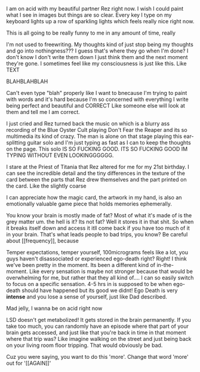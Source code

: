 I am on acid with my beautiful partner Rez right now. I wish I could paint what I see in images but things are so clear. Every key I type on my keyboard lights up a row of sparkling lights which feels really nice right now. 

This is all going to be really funny to me in any amount of time, really

I'm not used to freewriting. My thoughts kind of just stop being my thoughts and go into nothingness??? I guess that's where they go when I'm done? I don't know I don't write them down I just think them and the next moment they're gone. I sometimes feel like my consciousness is just like this. Like TEXT

BLAHBLAHBLAH

Can't even type "blah" properly like I want to bnecause I'm trying to paint with words and it's hard because I'm so concerned with everything I write being perfect and beautiful and CORRECT Like someone else will look at them and tell me I am correct. 

I just cried and Rez turned back the music on which is a blurry ass recording of the Blue Oyster Cult playing Don't Fear the Reaper and its so multimedia its kind of crazy. The man is alone on that stage playing this ear-splitting guitar solo and I'm just typing as fast as I can to keep the thoughts on the page. This solo IS SO FUCKING GOOD. ITS SO FUCKING GOOD IM TYPING WITHOUT EVEN LOOKINGGGGGG.

I stare at the Priest of Titania that Rez altered for me for my 21st birthday. I can see the incredible detail and the tiny differences in the texture of the card between the parts that Rez drew themselves and the  part printed on the card. Like the slightly coarse 

I can appreciate how the magic card, the artwork in my hand, is also an emotionally valuable game piece that holds memories ephemerally.

You know your brain is mostly made of fat? Most of what it's made of is the grey matter um. the hell is it? Its not fat? Well it stores it in that shit. So when it breaks itself down and access it itll come back if you have too much of it in your brain. That's what leads people to bad trips, you know? Be careful about [[frequency]], because

Temper expectations, temper yourself, 100micrograms feels like a lot, you guys haven't disassociated or experienced ego-death right? Right! I think we've been pretty in the moment. Its been a different kind of in-the-moment. Like every sensation is maybe not stronger because that would be overwhelming for me, but rather that they all kind of.... I can so easily switch to focus on a specific sensation. 4-5 hrs in is supposed to be when ego-death should have happened but its good we didnt! Ego Death is very **intense** and you lose a sense of yourself, just like Dad described. 

Mad jelly, I wanna be on acid right now

LSD doesn't get metabolized! It gets stored in the brain permanently. If you take too much, you can randomly have an episode where that part of your brain gets accessed, and just like that you're back in time in that moment where that trip was? Like imagine walking on the street and just being back on your living room floor tripping. That would obviously be bad. 

Cuz you were saying, you want to do this 'more'. Change that word 'more' out for '[[AGAIN]]'